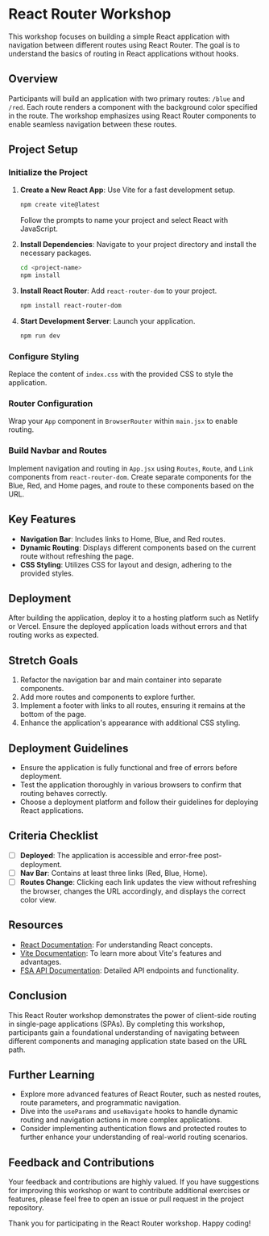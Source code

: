 # React Router Workshop

This workshop focuses on building a simple React application with navigation between different routes using React Router. The goal is to understand the basics of routing in React applications without hooks.

## Overview

Participants will build an application with two primary routes: `/blue` and `/red`. Each route renders a component with the background color specified in the route. The workshop emphasizes using React Router components to enable seamless navigation between these routes.

## Project Setup

### Initialize the Project

1. **Create a New React App**: Use Vite for a fast development setup.
    ```sh
    npm create vite@latest
    ```
    Follow the prompts to name your project and select React with JavaScript.

2. **Install Dependencies**: Navigate to your project directory and install the necessary packages.
    ```sh
    cd <project-name>
    npm install
    ```

3. **Install React Router**: Add `react-router-dom` to your project.
    ```sh
    npm install react-router-dom
    ```

4. **Start Development Server**: Launch your application.
    ```sh
    npm run dev
    ```

### Configure Styling

Replace the content of `index.css` with the provided CSS to style the application.

### Router Configuration

Wrap your `App` component in `BrowserRouter` within `main.jsx` to enable routing.

### Build Navbar and Routes

Implement navigation and routing in `App.jsx` using `Routes`, `Route`, and `Link` components from `react-router-dom`. Create separate components for the Blue, Red, and Home pages, and route to these components based on the URL.

## Key Features

- **Navigation Bar**: Includes links to Home, Blue, and Red routes.
- **Dynamic Routing**: Displays different components based on the current route without refreshing the page.
- **CSS Styling**: Utilizes CSS for layout and design, adhering to the provided styles.

## Deployment

After building the application, deploy it to a hosting platform such as Netlify or Vercel. Ensure the deployed application loads without errors and that routing works as expected.

## Stretch Goals

1. Refactor the navigation bar and main container into separate components.
2. Add more routes and components to explore further.
3. Implement a footer with links to all routes, ensuring it remains at the bottom of the page.
4. Enhance the application's appearance with additional CSS styling.

## Deployment Guidelines

- Ensure the application is fully functional and free of errors before deployment.
- Test the application thoroughly in various browsers to confirm that routing behaves correctly.
- Choose a deployment platform and follow their guidelines for deploying React applications.

## Criteria Checklist

- [ ] **Deployed**: The application is accessible and error-free post-deployment.
- [ ] **Nav Bar**: Contains at least three links (Red, Blue, Home).
- [ ] **Routes Change**: Clicking each link updates the view without refreshing the browser, changes the URL accordingly, and displays the correct color view.

## Resources

- [React Documentation](https://reactjs.org/docs/getting-started.html): For understanding React concepts.
- [Vite Documentation](https://vitejs.dev/guide/): To learn more about Vite's features and advantages.
- [FSA API Documentation](https://fsa-starter-api.herokuapp.com/documentation): Detailed API endpoints and functionality.


## Conclusion

This React Router workshop demonstrates the power of client-side routing in single-page applications (SPAs). By completing this workshop, participants gain a foundational understanding of navigating between different components and managing application state based on the URL path.

## Further Learning

- Explore more advanced features of React Router, such as nested routes, route parameters, and programmatic navigation.
- Dive into the `useParams` and `useNavigate` hooks to handle dynamic routing and navigation actions in more complex applications.
- Consider implementing authentication flows and protected routes to further enhance your understanding of real-world routing scenarios.

## Feedback and Contributions

Your feedback and contributions are highly valued. If you have suggestions for improving this workshop or want to contribute additional exercises or features, please feel free to open an issue or pull request in the project repository.

Thank you for participating in the React Router workshop. Happy coding!
